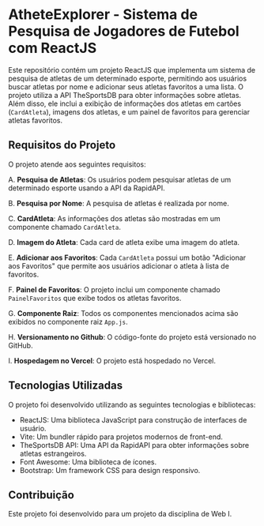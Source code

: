 # AtheteExplorer - Sistema de Pesquisa de Jogadores de Futebol com ReactJS

Este repositório contém um projeto ReactJS que implementa um sistema de pesquisa de atletas de um determinado esporte, permitindo aos usuários buscar atletas por nome e adicionar seus atletas favoritos a uma lista. O projeto utiliza a API TheSportsDB para obter informações sobre atletas. Além disso, ele inclui a exibição de informações dos atletas em cartões (`CardAtleta`), imagens dos atletas, e um painel de favoritos para gerenciar atletas favoritos.

## Requisitos do Projeto

O projeto atende aos seguintes requisitos:

A. **Pesquisa de Atletas**: Os usuários podem pesquisar atletas de um determinado esporte usando a API da RapidAPI.

B. **Pesquisa por Nome**: A pesquisa de atletas é realizada por nome.

C. **CardAtleta**: As informações dos atletas são mostradas em um componente chamado `CardAtleta`.

D. **Imagem do Atleta**: Cada card de atleta exibe uma imagem do atleta.

E. **Adicionar aos Favoritos**: Cada `CardAtleta` possui um botão "Adicionar aos Favoritos" que permite aos usuários adicionar o atleta à lista de favoritos.

F. **Painel de Favoritos**: O projeto inclui um componente chamado `PainelFavoritos` que exibe todos os atletas favoritos.

G. **Componente Raiz**: Todos os componentes mencionados acima são exibidos no componente raiz `App.js`.

H. **Versionamento no Github**: O código-fonte do projeto está versionado no GitHub.

I. **Hospedagem no Vercel**: O projeto está hospedado no Vercel.

## Tecnologias Utilizadas

O projeto foi desenvolvido utilizando as seguintes tecnologias e bibliotecas:

- ReactJS: Uma biblioteca JavaScript para construção de interfaces de usuário.
- Vite: Um bundler rápido para projetos modernos de front-end.
- TheSportsDB API: Uma API da RapidAPI para obter informações sobre atletas estrangeiros.
- Font Awesome: Uma biblioteca de ícones.
- Bootstrap: Um framework CSS para design responsivo.


## Contribuição

Este projeto foi desenvolvido para um projeto da disciplina de Web I.

